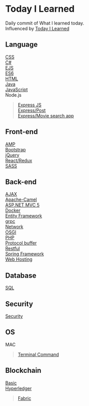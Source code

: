 # Today I Learned
Daily commit of What I learned today.<br>
Influenced by [Today I Learned](https://github.com/thoughtbot/til)

## Language
[CSS](https://github.com/reoim/TIL/blob/master/CSS.md)<br>
[C#](https://github.com/reoim/TIL/tree/master/C%23)<br>
[EJS](https://github.com/reoim/TIL/tree/master/WebDevBootcamp/EJSexercise)<br>
[ES6](https://github.com/reoim/TIL/tree/master/JavaScript/ES6.md)<br>
[HTML](https://github.com/reoim/TIL/tree/master/HTML)<br>
[Java](https://github.com/reoim/TIL/tree/master/Java)<br>
[JavaScript](https://github.com/reoim/TIL/tree/master/JavaScript)<br>
Node.js
>[Express JS](https://github.com/reoim/TIL/blob/master/ExpressJS.md)<br>
>[Express/Post](https://github.com/reoim/TIL/tree/master/WebDevBootcamp/PostRequestDemo)<br>
>[Express/Movie search app](https://github.com/reoim/TIL/tree/master/WebDevBootcamp/APIs/MovieSearchApp)<br>


## Front-end
[AMP](https://github.com/reoim/TIL/tree/master/AMP)<br>
[Bootstrap](https://github.com/reoim/TIL/blob/master/Bootstrap.md)<br>
[jQuery](https://github.com/reoim/TIL/tree/master/jQuery.md)<br>
[React/Redux](https://github.com/reoim/TIL/tree/master/React-Redux)<br>
[SASS](https://github.com/reoim/TIL/blob/master/SASS.md)<br>

## Back-end
[AJAX](https://github.com/reoim/TIL/blob/master/AJAX.md)<br>
[Apache-Camel](https://github.com/reoim/TIL/tree/master/Apache-Camel)<br>
[ASP.NET MVC 5](https://github.com/reoim/TIL/tree/master/ASP.NET%20MVC%205)<br>
[Docker](https://github.com/reoim/TIL/blob/master/Docker.md)<br>
[Entity Framework](https://github.com/reoim/TIL/blob/master/ASP.NET%20MVC%205/Entity%20Framework.md)<br>
[grpc](https://github.com/reoim/TIL/blob/master/grpc.md)<br>
[Network](https://github.com/reoim/TIL/tree/master/Network)<br>
[OSGI](https://github.com/reoim/TIL/blob/master/OSGI.md)<br>
[PHP](https://github.com/reoim/TIL/tree/master/PHP)<br>
[Protocol buffer](https://github.com/reoim/TIL/blob/master/protocol-buffer.md)<br>
[Restful](https://github.com/reoim/TIL/blob/master/RESTful.md)<br>
[Spring Framework](https://github.com/reoim/TIL/blob/master/Java/SpringFramework.md)<br>
[Web Hosting](https://github.com/reoim/TIL/blob/master/Web%20Hosting.md)<br>

## Database

[SQL](https://github.com/reoim/TIL/blob/master/SQL.md)

## Security

[Security](https://github.com/reoim/TIL/tree/master/Security)


## OS
MAC
>[Terminal Command](https://github.com/reoim/TIL/blob/master/terminal.md)


## Blockchain
[Basic](https://github.com/reoim/TIL/blob/master/BlockChain/basic.md)<br>
[Hyperledger](https://github.com/reoim/TIL/tree/master/BlockChain/Hyperledger)
>[Fabric](https://github.com/reoim/TIL/tree/master/BlockChain/Hyperledger/Fabric)
